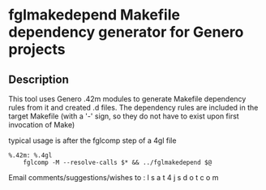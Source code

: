 # fglmakedepend Makefile dependency generator for Genero projects

## Description

This tool uses Genero .42m modules to generate Makefile dependency rules from it and created .d files.
The dependency rules are included in the target Makefile (with a '-' sign, so they do not have to exist upon first invocation of Make)

typical usage is after the fglcomp step of a 4gl file


```
%.42m: %.4gl 
	fglcomp -M --resolve-calls $* && ../fglmakedepend $@
```

Email comments/suggestions/wishes to : l s a t 4 j s d o t c o m
